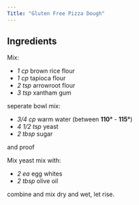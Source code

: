 ```yaml
---
Title: "Gluten Free Pizza Dough"
---
```

<!--more-->

Ingredients
------------

Mix:
  - *1 cp* brown rice flour
  - *1 cp* tapioca flour
  - *2 tsp* arrowroot flour
  - *3 tsp* xantham gum

seperate bowl mix:
  - *3/4 cp* warm water (between **110°** - **115°**)
  - *4 1/2 tsp* yeast
  - *2 tbsp* sugar

and proof

Mix yeast mix with:
  - *2 ea* egg whites
  - *2 tbsp* olive oil

combine and mix dry and wet, let rise.
